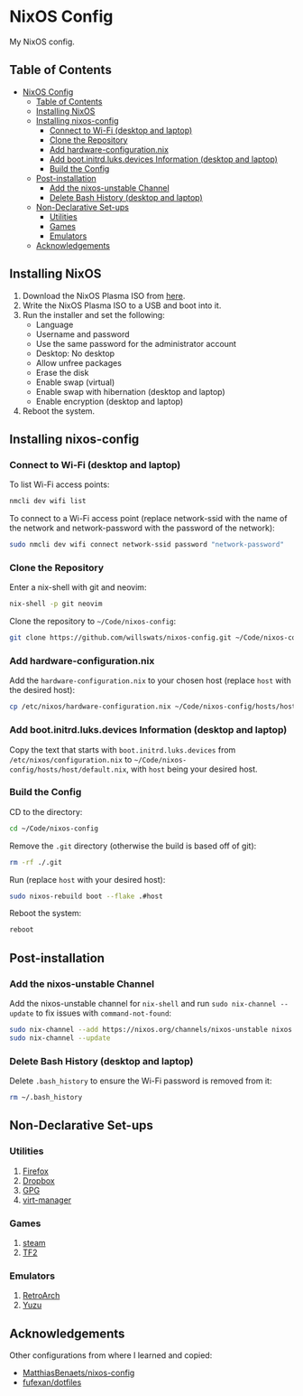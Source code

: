 # NixOS Config

My NixOS config.

## Table of Contents

<!--toc:start-->

- [NixOS Config](#nixos-config)
  - [Table of Contents](#table-of-contents)
  - [Installing NixOS](#installing-nixos)
  - [Installing nixos-config](#installing-nixos-config)
    - [Connect to Wi-Fi (desktop and laptop)](#connect-to-wi-fi-desktop-and-laptop)
    - [Clone the Repository](#clone-the-repository)
    - [Add hardware-configuration.nix](#add-hardware-configurationnix)
    - [Add boot.initrd.luks.devices Information (desktop and laptop)](#add-bootinitrdluksdevices-information-desktop-and-laptop)
    - [Build the Config](#build-the-config)
  - [Post-installation](#post-installation)
    - [Add the nixos-unstable Channel](#add-the-nixos-unstable-channel)
    - [Delete Bash History (desktop and laptop)](#delete-bash-history-desktop-and-laptop)
  - [Non-Declarative Set-ups](#non-declarative-set-ups)
    - [Utilities](#utilities)
    - [Games](#games)
    - [Emulators](#emulators)
  - [Acknowledgements](#acknowledgements)
  <!--toc:end-->

## Installing NixOS

1. Download the NixOS Plasma ISO from [here](https://nixos.org/download.html).
2. Write the NixOS Plasma ISO to a USB and boot into it.
3. Run the installer and set the following:
   - Language
   - Username and password
   - Use the same password for the administrator account
   - Desktop: No desktop
   - Allow unfree packages
   - Erase the disk
   - Enable swap (virtual)
   - Enable swap with hibernation (desktop and laptop)
   - Enable encryption (desktop and laptop)
4. Reboot the system.

## Installing nixos-config

### Connect to Wi-Fi (desktop and laptop)

To list Wi-Fi access points:

```bash
nmcli dev wifi list
```

To connect to a Wi-Fi access point (replace network-ssid with the name of the network and network-password with the password of the network):

```bash
sudo nmcli dev wifi connect network-ssid password "network-password"
```

### Clone the Repository

Enter a nix-shell with git and neovim:

```bash
nix-shell -p git neovim
```

Clone the repository to `~/Code/nixos-config`:

```bash
git clone https://github.com/willswats/nixos-config.git ~/Code/nixos-config
```

### Add hardware-configuration.nix

Add the `hardware-configuration.nix` to your chosen host (replace `host` with the desired host):

```bash
cp /etc/nixos/hardware-configuration.nix ~/Code/nixos-config/hosts/host/
```

### Add boot.initrd.luks.devices Information (desktop and laptop)

Copy the text that starts with `boot.initrd.luks.devices` from `/etc/nixos/configuration.nix` to `~/Code/nixos-config/hosts/host/default.nix`, with `host` being your desired host.

### Build the Config

CD to the directory:

```bash
cd ~/Code/nixos-config
```

Remove the `.git` directory (otherwise the build is based off of git):

```bash
rm -rf ./.git
```

Run (replace `host` with your desired host):

```bash
sudo nixos-rebuild boot --flake .#host
```

Reboot the system:

```bash
reboot
```

## Post-installation

### Add the nixos-unstable Channel

Add the nixos-unstable channel for `nix-shell` and run `sudo nix-channel --update` to fix issues with `command-not-found`:

```bash
sudo nix-channel --add https://nixos.org/channels/nixos-unstable nixos
sudo nix-channel --update
```

### Delete Bash History (desktop and laptop)

Delete `.bash_history` to ensure the Wi-Fi password is removed from it:

```bash
rm ~/.bash_history
```

## Non-Declarative Set-ups

### Utilities

1. [Firefox](./non-declarative/docs/utilities/firefox/firefox.md)
2. [Dropbox](./non-declarative/docs/utilities/dropbox.md)
3. [GPG](./non-declarative/docs/utilities/gpg.md)
4. [virt-manager](./non-declarative/docs/utilities/virt-manager.md)

### Games

1. [steam](./non-declarative/docs/games/steam.md)
2. [TF2](./non-declarative/docs/games/tf2.md)

### Emulators

1. [RetroArch](./non-declarative/docs/emulators/retroarch.md)
2. [Yuzu](./non-declarative/docs/emulators/yuzu.md)

## Acknowledgements

Other configurations from where I learned and copied:

- [MatthiasBenaets/nixos-config](https://github.com/MatthiasBenaets/nixos-config)
- [fufexan/dotfiles](https://github.com/fufexan/dotfiles)
